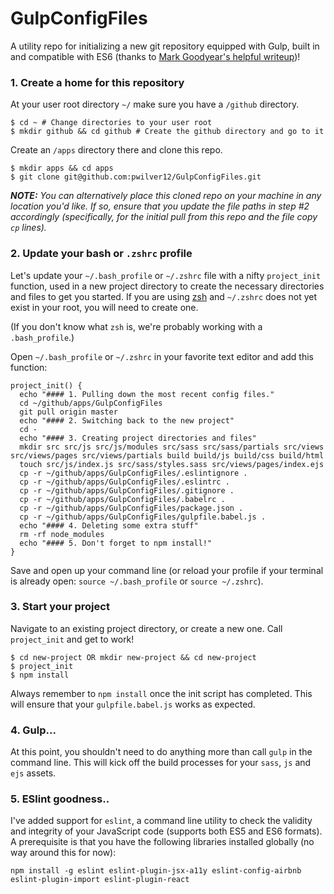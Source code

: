# GulpConfigFiles
A utility repo for initializing a new git repository equipped with Gulp, built in and compatible with ES6 (thanks to [Mark Goodyear's helpful writeup](https://markgoodyear.com/2015/06/using-es6-with-gulp/))!

### 1. Create a home for this repository
At your user root directory `~/` make sure you have a `/github` directory.

```
$ cd ~ # Change directories to your user root
$ mkdir github && cd github # Create the github directory and go to it
```

Create an `/apps` directory there and clone this repo.

```
$ mkdir apps && cd apps
$ git clone git@github.com:pwilver12/GulpConfigFiles.git
```

_**NOTE:** You can alternatively place this cloned repo on your machine in any location you'd like. If so, ensure that you update the file paths in step #2 accordingly (specifically, for the initial pull from this repo and the file copy `cp` lines)._

### 2. Update your bash or `.zshrc` profile
Let's update your `~/.bash_profile` or `~/.zshrc` file with a nifty `project_init` function, used in a new project directory to create the necessary directories and files to get you started. If you are using [zsh](https://wiki.archlinux.org/index.php/zsh) and `~/.zshrc` does not yet exist in your root, you will need to create one.

(If you don't know what `zsh` is, we're probably working with a `.bash_profile`.)

Open `~/.bash_profile` or `~/.zshrc` in your favorite text editor and add this function:

```
project_init() {
  echo "#### 1. Pulling down the most recent config files."
  cd ~/github/apps/GulpConfigFiles
  git pull origin master
  echo "#### 2. Switching back to the new project"
  cd -
  echo "#### 3. Creating project directories and files"
  mkdir src src/js src/js/modules src/sass src/sass/partials src/views src/views/pages src/views/partials build build/js build/css build/html
  touch src/js/index.js src/sass/styles.sass src/views/pages/index.ejs
  cp -r ~/github/apps/GulpConfigFiles/.eslintignore .
  cp -r ~/github/apps/GulpConfigFiles/.eslintrc .
  cp -r ~/github/apps/GulpConfigFiles/.gitignore .
  cp -r ~/github/apps/GulpConfigFiles/.babelrc .
  cp -r ~/github/apps/GulpConfigFiles/package.json .
  cp -r ~/github/apps/GulpConfigFiles/gulpfile.babel.js .
  echo "#### 4. Deleting some extra stuff"
  rm -rf node_modules
  echo "#### 5. Don't forget to npm install!"
}
```

Save and open up your command line (or reload your profile if your terminal is already open: `source ~/.bash_profile` or `source ~/.zshrc`).

### 3. Start your project
Navigate to an existing project directory, or create a new one. Call `project_init` and get to work!

```
$ cd new-project OR mkdir new-project && cd new-project
$ project_init
$ npm install
```
Always remember to `npm install` once the init script has completed. This will ensure that your `gulpfile.babel.js` works as expected.

### 4. Gulp...
At this point, you shouldn't need to do anything more than call `gulp` in the command line. This will kick off the build processes for your `sass`, `js` and `ejs` assets.

### 5. ESlint goodness..
I've added support for `eslint`, a command line utility to check the validity and integrity of your JavaScript code (supports both ES5 and ES6 formats). A prerequisite is that you have the following libraries installed globally (no way around this for now):

```
npm install -g eslint eslint-plugin-jsx-a11y eslint-config-airbnb eslint-plugin-import eslint-plugin-react
```
